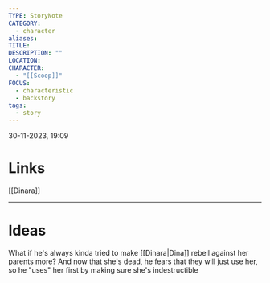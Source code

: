 ```yaml
---
TYPE: StoryNote
CATEGORY:
  - character
aliases: 
TITLE: 
DESCRIPTION: ""
LOCATION: 
CHARACTER:
  - "[[Scoop]]"
FOCUS:
  - characteristic
  - backstory
tags:
  - story
---
```


30-11-2023, 19:09



# Links

[[Dinara]]

- - - 
# Ideas


What if he's always kinda tried to make [[Dinara|Dina]] rebell against her parents more? And now that she's dead, he fears that they will just use her, so he "uses" her first by making sure she's indestructible